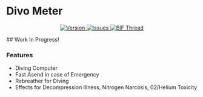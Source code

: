# Divo Meter
<p align="center">
    <a href="https://github.com/gruppe-adler/ga_divoMeter/releases/latest">
        <img src="https://img.shields.io/badge/Version-0.1-blue.svg?style=flat-square" alt="Version">
    </a>
    <a href="https://github.com/gruppe-adler/ga_divoMeter/issues">
        <img src="https://img.shields.io/github/issues-raw/gruppe-adler/ga_divoMeter.svg?style=flat-square&label=Issues" alt="Issues">
    </a>
    <a href="https://github.com/gruppe-adler/ga_divoMeter/wiki">
        <img src="https://img.shields.io/badge/GitHub-Wiki-d26911.svg?style=flat-square" alt="BIF Thread">
    </a>
</p>
## Work In Progress!

### Features
- Diving Computer
- Fast Asend in case of Emergency
- Rebreather for Diving
- Effects for Decompression Illness, Nitrogen Narcosis, 02/Helium Toxicity



